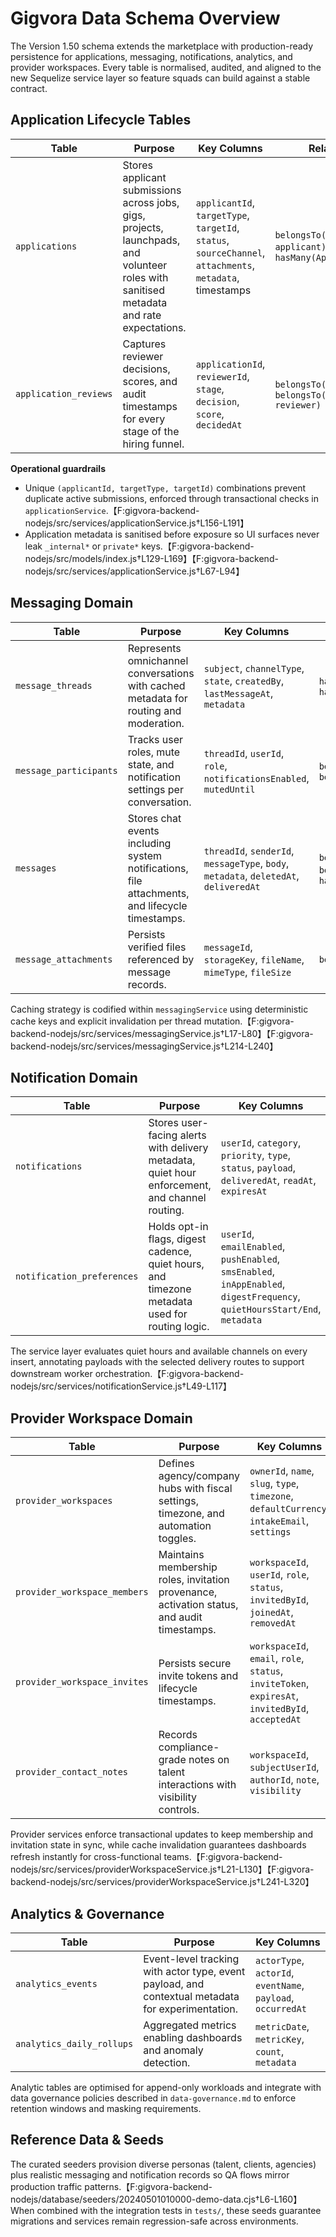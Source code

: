 # Gigvora Data Schema Overview

The Version 1.50 schema extends the marketplace with production-ready persistence for applications, messaging, notifications, analytics, and provider workspaces. Every table is normalised, audited, and aligned to the new Sequelize service layer so feature squads can build against a stable contract.

## Application Lifecycle Tables
| Table | Purpose | Key Columns | Relationships |
| --- | --- | --- | --- |
| `applications` | Stores applicant submissions across jobs, gigs, projects, launchpads, and volunteer roles with sanitised metadata and rate expectations. | `applicantId`, `targetType`, `targetId`, `status`, `sourceChannel`, `attachments`, `metadata`, timestamps | `belongsTo(User, as applicant)`, `hasMany(ApplicationReview)` |
| `application_reviews` | Captures reviewer decisions, scores, and audit timestamps for every stage of the hiring funnel. | `applicationId`, `reviewerId`, `stage`, `decision`, `score`, `decidedAt` | `belongsTo(Application)`, `belongsTo(User, as reviewer)` |

**Operational guardrails**
- Unique `(applicantId, targetType, targetId)` combinations prevent duplicate active submissions, enforced through transactional checks in `applicationService`.【F:gigvora-backend-nodejs/src/services/applicationService.js†L156-L191】
- Application metadata is sanitised before exposure so UI surfaces never leak `_internal*` or `private*` keys.【F:gigvora-backend-nodejs/src/models/index.js†L129-L169】【F:gigvora-backend-nodejs/src/services/applicationService.js†L67-L94】

## Messaging Domain
| Table | Purpose | Key Columns | Relationships |
| --- | --- | --- | --- |
| `message_threads` | Represents omnichannel conversations with cached metadata for routing and moderation. | `subject`, `channelType`, `state`, `createdBy`, `lastMessageAt`, `metadata` | `hasMany(MessageParticipant)`, `hasMany(Message)` |
| `message_participants` | Tracks user roles, mute state, and notification settings per conversation. | `threadId`, `userId`, `role`, `notificationsEnabled`, `mutedUntil` | `belongsTo(MessageThread)`, `belongsTo(User)` |
| `messages` | Stores chat events including system notifications, file attachments, and lifecycle timestamps. | `threadId`, `senderId`, `messageType`, `body`, `metadata`, `deletedAt`, `deliveredAt` | `belongsTo(MessageThread)`, `belongsTo(User, as sender)`, `hasMany(MessageAttachment)` |
| `message_attachments` | Persists verified files referenced by message records. | `messageId`, `storageKey`, `fileName`, `mimeType`, `fileSize` | `belongsTo(Message)` |

Caching strategy is codified within `messagingService` using deterministic cache keys and explicit invalidation per thread mutation.【F:gigvora-backend-nodejs/src/services/messagingService.js†L17-L80】【F:gigvora-backend-nodejs/src/services/messagingService.js†L214-L240】

## Notification Domain
| Table | Purpose | Key Columns | Relationships |
| --- | --- | --- | --- |
| `notifications` | Stores user-facing alerts with delivery metadata, quiet hour enforcement, and channel routing. | `userId`, `category`, `priority`, `type`, `status`, `payload`, `deliveredAt`, `readAt`, `expiresAt` | `belongsTo(User)` |
| `notification_preferences` | Holds opt-in flags, digest cadence, quiet hours, and timezone metadata used for routing logic. | `userId`, `emailEnabled`, `pushEnabled`, `smsEnabled`, `inAppEnabled`, `digestFrequency`, `quietHoursStart/End`, `metadata` | `belongsTo(User)` |

The service layer evaluates quiet hours and available channels on every insert, annotating payloads with the selected delivery routes to support downstream worker orchestration.【F:gigvora-backend-nodejs/src/services/notificationService.js†L49-L117】

## Provider Workspace Domain
| Table | Purpose | Key Columns | Relationships |
| --- | --- | --- | --- |
| `provider_workspaces` | Defines agency/company hubs with fiscal settings, timezone, and automation toggles. | `ownerId`, `name`, `slug`, `type`, `timezone`, `defaultCurrency`, `intakeEmail`, `settings` | `hasMany(ProviderWorkspaceMember)`, `hasMany(ProviderWorkspaceInvite)`, `hasMany(ProviderContactNote)` |
| `provider_workspace_members` | Maintains membership roles, invitation provenance, activation status, and audit timestamps. | `workspaceId`, `userId`, `role`, `status`, `invitedById`, `joinedAt`, `removedAt` | `belongsTo(ProviderWorkspace)`, `belongsTo(User, as member)` |
| `provider_workspace_invites` | Persists secure invite tokens and lifecycle timestamps. | `workspaceId`, `email`, `role`, `status`, `inviteToken`, `expiresAt`, `invitedById`, `acceptedAt` | `belongsTo(ProviderWorkspace)` |
| `provider_contact_notes` | Records compliance-grade notes on talent interactions with visibility controls. | `workspaceId`, `subjectUserId`, `authorId`, `note`, `visibility` | `belongsTo(ProviderWorkspace)`, `belongsTo(User, as author)` |

Provider services enforce transactional updates to keep membership and invitation state in sync, while cache invalidation guarantees dashboards refresh instantly for cross-functional teams.【F:gigvora-backend-nodejs/src/services/providerWorkspaceService.js†L21-L130】【F:gigvora-backend-nodejs/src/services/providerWorkspaceService.js†L241-L320】

## Analytics & Governance
| Table | Purpose | Key Columns |
| --- | --- | --- |
| `analytics_events` | Event-level tracking with actor type, event payload, and contextual metadata for experimentation. | `actorType`, `actorId`, `eventName`, `payload`, `occurredAt` |
| `analytics_daily_rollups` | Aggregated metrics enabling dashboards and anomaly detection. | `metricDate`, `metricKey`, `count`, `metadata` |

Analytic tables are optimised for append-only workloads and integrate with data governance policies described in `data-governance.md` to enforce retention windows and masking requirements.

## Reference Data & Seeds
The curated seeders provision diverse personas (talent, clients, agencies) plus realistic messaging and notification records so QA flows mirror production traffic patterns.【F:gigvora-backend-nodejs/database/seeders/20240501010000-demo-data.cjs†L6-L160】 When combined with the integration tests in `tests/`, these seeds guarantee migrations and services remain regression-safe across environments.
